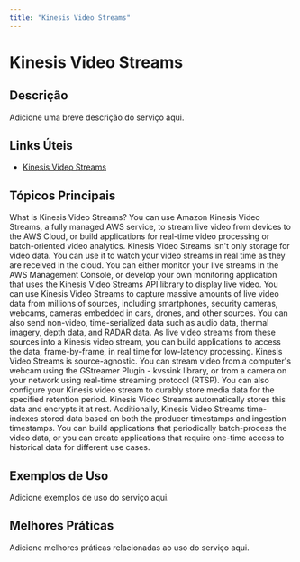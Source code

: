 ```yaml
---
title: "Kinesis Video Streams"
---
```


# Kinesis Video Streams

## Descrição

Adicione uma breve descrição do serviço aqui.

## Links Úteis

- [Kinesis Video Streams](https://docs.aws.amazon.com/kinesisvideostreams/latest/dg/what-is-kinesis-video.html)

## Tópicos Principais

What is Kinesis Video Streams?
You can use Amazon Kinesis Video Streams, a fully managed AWS service, to stream live video from devices to the AWS Cloud,
    or build applications for real-time video processing or batch-oriented video analytics.
Kinesis Video Streams isn't only storage for video data. You can use it to watch your video streams in real time as they are
    received in the cloud. You can either monitor your live streams in the AWS Management Console, or develop your own monitoring
    application that uses the Kinesis Video Streams API library to display live video.
You can use Kinesis Video Streams to capture massive amounts of live video data from millions of sources, including
    smartphones, security cameras, webcams, cameras embedded in cars, drones, and other sources. You can also send
    non-video, time-serialized data such as audio data, thermal imagery, depth data, and RADAR data. As live video
    streams from these sources into a Kinesis video stream, you can build applications to access the data, frame-by-frame, in real
    time for low-latency processing. Kinesis Video Streams is source-agnostic. You can stream video from a computer's webcam using the
      GStreamer Plugin -
                kvssink library, or from a
    camera on your network using real-time streaming protocol (RTSP).
You can also configure your Kinesis video stream to durably store media data for the specified retention period. Kinesis Video Streams
    automatically stores this data and encrypts it at rest. Additionally, Kinesis Video Streams time-indexes stored data based on both
    the producer timestamps and ingestion timestamps. You can build applications that periodically batch-process the
    video data, or you can create applications that require one-time access to historical data for different use
    cases.

## Exemplos de Uso

Adicione exemplos de uso do serviço aqui.

## Melhores Práticas

Adicione melhores práticas relacionadas ao uso do serviço aqui.

